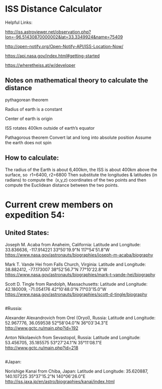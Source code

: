 # ISS Distance Calculator

Helpful Links:

http://iss.astroviewer.net/observation.php?lon=-96.51430870000002&lat=33.3349924&name=75409

http://open-notify.org/Open-Notify-API/ISS-Location-Now/

https://api.nasa.gov/index.html#getting-started

https://wheretheiss.at/w/developer

##

## Notes on mathematical theory to calculate the distance

pythagorean theorem

Radius of earth is a constant

Center of earth is origin

ISS rotates 400km outside of earth’s equator

Pathagorous theorem
Convert lat and long into absolute position
Assume the earth does not spin

##

## How to calculate:

The radius of the Earth is about 6,400km, the ISS is about 400km above the surface, so 
r1=6400,
r2=6800
Then substitute the longitudes & latitudes (in radians) to compute the 
(x,y,z) coordinates of the two points and then compute the
Euclidean distance between the two points.

##

# Current crew members on expedition 54:

## United States:

Joseph M. Acaba from Anaheim, California:
Latitude and Longitude: 33.836636, -117.914221
33°50'19.9"N 117°54'51.8"W
https://www.nasa.gov/astronauts/biographies/joseph-m-acaba/biography

Mark T. Vande Hei from Falls Church, Virginia:
Latitude and Longitude: 38.882412, -77.173007
38°52'56.7"N 77°10'22.8"W
https://www.nasa.gov/astronauts/biographies/mark-t-vande-hei/biography

Scott D. Tingle from Randolph, Massachusetts:
Latitude and Longitude: 42.180009, -71.054176
42°10'48.0"N 71°03'15.0"W
https://www.nasa.gov/astronauts/biographies/scott-d-tingle/biography

##

#Russia:

Alexander Alexandrovich from Orel (Oryol), Russia:
Latitude and Longitude: 52.967776, 36.059538
52°58'04.0"N 36°03'34.3"E
http://www.gctc.ru/main.php?id=192

Anton Nikolaevich from Sevastopol, Russia:
Latitude and Longitude: 53.456705, 35.185575
53°27'24.1"N 35°11'08.1"E
http://www.gctc.ru/main.php?id=218

##

#Japan:

Norishige Kanai from Chiba, Japan:
Latitude and Longitude: 35.620887, 140.107225
35°37'15.2"N 140°06'26.0"E
http://iss.jaxa.jp/en/astro/biographies/kanai/index.html
